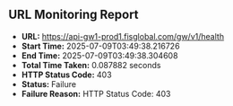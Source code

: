 ## URL Monitoring Report

- **URL:** https://api-gw1-prod1.fisglobal.com/gw/v1/health
- **Start Time:** 2025-07-09T03:49:38.216726
- **End Time:** 2025-07-09T03:49:38.304608
- **Total Time Taken:** 0.087882 seconds
- **HTTP Status Code:** 403
- **Status:** Failure
- **Failure Reason:** HTTP Status Code: 403
